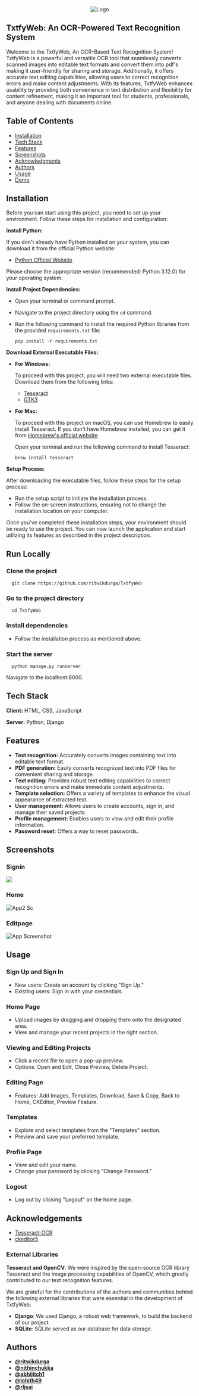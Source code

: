 <div align="center">
  <img src="https://i.ibb.co/pZ9W3Zq/Whats-App-Image-2023-11-05-at-20-03-19.jpg" alt="Logo">
</div>

## TxtfyWeb: An OCR-Powered Text Recognition System

Welcome to the TxtfyWeb, An OCR-Based Text Recognition System! TxtfyWeb is a powerful and versatile OCR tool that seamlessly converts scanned images into editable text formats and convert them into pdf's making it user-friendly for sharing and storage. Additionally, it offers accurate text editing capabilities, allowing users to correct recognition errors and make content adjustments. With its features, TxtfyWeb enhances usability by providing both convenience in text distribution and flexibility for content refinement, making it an important tool for students, professionals, and anyone dealing with documents online.


## Table of Contents

- [Installation](#installation)
- [Tech Stack](#tech-stack)
- [Features](#features)
- [Screenshots](#screenshots)
- [Acknowledgments](#acknowledgements)
- [Authors](#authors)
- [Usage](#usage)
- [Demo](#demo)

## Installation

Before you can start using this project, you need to set up your environment. Follow these steps for installation and configuration:

**Install Python:**
   
   If you don't already have Python installed on your system, you can download it from the official Python website:

   - [Python Official Website](https://www.python.org/downloads/)

   Please choose the appropriate version (recommended: Python 3.12.0) for your operating system.

**Install Project Dependencies:**

   - Open your terminal or command prompt.
   - Navigate to the project directory using the `cd` command.
   - Run the following command to install the required Python libraries from the provided `requirements.txt` file:

      ```shell
      pip install -r requirements.txt
      ```

**Download External Executable Files:**

- **For Windows:**
  
  To proceed with this project, you will need two external executable files. Download them from the following links:

  - [Tesseract](https://digi.bib.uni-mannheim.de/tesseract/tesseract-ocr-w64-setup-5.3.3.20231005.exe)  
  - [GTK3](https://github.com/tschoonj/GTK-for-Windows-Runtime-Environment-Installer/releases/download/2022-01-04/gtk3-runtime-3.24.31-2022-01-04-ts-win64.exe)

- **For Mac:**

  To proceed with this project on macOS, you can use Homebrew to easily install Tesseract. If you don't have Homebrew installed, you can get it from [Homebrew's official website](https://brew.sh/).

  Open your terminal and run the following command to install Tesseract:

  ```
  brew install tesseract
  ```

**Setup Process:**

   After downloading the executable files, follow these steps for the setup process:

   - Run the setup script to initiate the installation process.
   - Follow the on-screen instructions, ensuring not to change the installation location on your computer.

Once you've completed these installation steps, your environment should be ready to use the project. You can now launch the application and start utilizing its features as described in the project description.


## Run Locally

### Clone the project

```
  git clone https://github.com/ritwikdurga/TxtfyWeb
```

### Go to the project directory

```
  cd TxtfyWeb
```

### Install dependencies

- Follow the installation process as mentioned above.

### Start the server

```
  python manage.py runserver
```

Navigate to the localhost:8000.


## Tech Stack

**Client:** HTML, CSS, JavaScript

**Server:** Python, Django 


## Features

- **Text recognition:** Accurately converts images containing text into editable text format.
- **PDF generation:** Easily converts recognized text into PDF files for convenient sharing and storage.
- **Text editing:** Provides robust text editing capabilities to correct recognition errors and make immediate content adjustments.
- **Template selection:** Offers a variety of templates to enhance the visual appearance of extracted text.
- **User management:** Allows users to create accounts, sign in, and manage their saved projects.
- **Profile management:** Enables users to view and edit their profile information.
- **Password reset:** Offers a way to reset passwords.


## Screenshots

### Signin
![](https://i.ibb.co/6b68TRf/Signin.png")
### Home
![App2 Sc](https://i.ibb.co/3fYP4Tg/Home-page.png")
### Editpage
![App Screenshot](https://i.ibb.co/WFGB982/Edit-page1.png)
###

## Usage

### Sign Up and Sign In
- New users: Create an account by clicking "Sign Up."
- Existing users: Sign in with your credentials.

### Home Page
- Upload images by dragging and dropping them onto the designated area.
- View and manage your recent projects in the right section.

### Viewing and Editing Projects
- Click a recent file to open a pop-up preview.
- Options: Open and Edit, Close Preview, Delete Project.

### Editing Page
- Features: Add Images, Templates, Download, Save & Copy, Back to Home, CKEditor, Preview Feature.

### Templates
- Explore and select templates from the "Templates" section.
- Preview and save your preferred template.

### Profile Page
- View and edit your name.
- Change your password by clicking "Change Password."

### Logout
- Log out by clicking "Logout" on the home page.


## Acknowledgements

 - [Tesseract-OCR](https://github.com/tesseract-ocr/tesseract)
 - [ckeditor5](https://github.com/ckeditor/ckeditor5)
### External Libraries
**Tesseract and OpenCV**: We were inspired by the open-source OCR library Tesseract and the image processing capabilities of OpenCV, which greatly contributed to our text recognition features.

We are grateful for the contributions of the authors and communities behind the following external libraries that were essential in the development of TxtfyWeb:

- **Django**: We used Django, a robust web framework, to build the backend of our project.
- **SQLite**: SQLite served as our database for data storage.


## Authors

- [**@ritwikdurga**](https://www.github.com/ritwikdurga)
- [**@nithinchukka**](https://www.github.com/nithinchukka)
- [**@abhijitch1**](https://www.github.com/abhijitch1)
- [**@lohith49**](https://www.github.com/lohith49)
- [**@rljsai**](https://www.github.com/rljsai)



